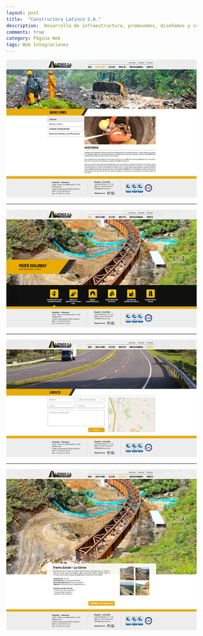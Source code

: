 ```yaml
---
layout: post
title:  "Constructora Latinco S.A."
description:  Desarrollo de infraestructura, promovemos, diseñamos y construimos proyectos
comments: true
category: Página Web
tags: Web Integraciones
---
```

<img src="/public/imgs/proyectos/constructoraLatinco.jpg" />
<hr>
<img src="/public/imgs/proyectos/constructoraLatinco1.jpg" />
<hr>
<img src="/public/imgs/proyectos/constructoraLatinco2.jpg" />
<hr>
<img src="/public/imgs/proyectos/constructoraLatinco3.jpg" />
